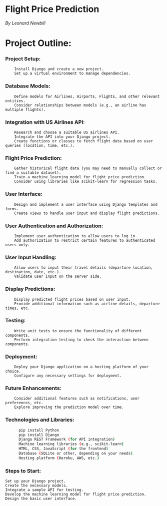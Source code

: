 # Flight Price Prediction 
*By Leonard Newbill*

# Project Outline:

### Project Setup:
        Install Django and create a new project.
        Set up a virtual environment to manage dependencies.

### Database Models:
        Define models for Airlines, Airports, Flights, and other relevant entities.
        Consider relationships between models (e.g., an airline has multiple flights).

### Integration with US Airlines API:
        Research and choose a suitable US airlines API.
        Integrate the API into your Django project.
        Create functions or classes to fetch flight data based on user queries (location, time, etc.).

### Flight Price Prediction:
        Gather historical flight data (you may need to manually collect or find a suitable dataset).
        Train a machine learning model for flight price prediction.
        Consider using libraries like scikit-learn for regression tasks.

### User Interface:
        Design and implement a user interface using Django templates and forms.
        Create views to handle user input and display flight predictions.

### User Authentication and Authorization:
        Implement user authentication to allow users to log in.
        Add authorization to restrict certain features to authenticated users only.

### User Input Handling:
        Allow users to input their travel details (departure location, destination, date, etc.).
        Validate user input on the server side.

### Display Predictions:
        Display predicted flight prices based on user input.
        Provide additional information such as airline details, departure times, etc.

### Testing:
        Write unit tests to ensure the functionality of different components.
        Perform integration testing to check the interaction between components.

### Deployment:
        Deploy your Django application on a hosting platform of your choice.
        Configure any necessary settings for deployment.

### Future Enhancements:
        Consider additional features such as notifications, user preferences, etc.
        Explore improving the prediction model over time.

### Technologies and Libraries:
```bash
      pip install Python
      pip install Django
      Django REST Framework (for API integration)
      Machine learning libraries (e.g., scikit-learn)
      HTML, CSS, JavaScript (for the frontend)
      Database (SQLite or other, depending on your needs)
      Hosting platform (Heroku, AWS, etc.)
```
### Steps to Start:
    Set up your Django project.
    Create the necessary models.
    Integrate a sample API for testing.
    Develop the machine learning model for flight price prediction.
    Design the basic user interface.
